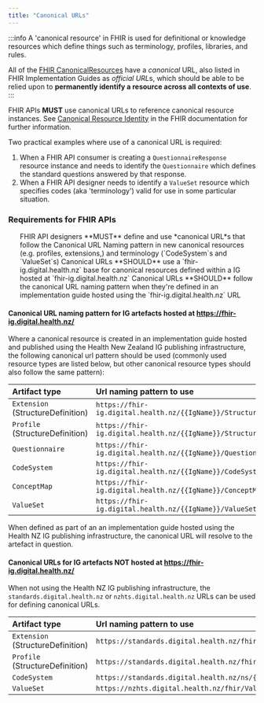 ```yaml
---
title: "Canonical URLs"
---
```


:::info
A 'canonical resource' in FHIR is used for definitional or knowledge resources which define things such as terminology, profiles, libraries, and rules. 

All of the [FHIR CanonicalResources](https://hl7.org/fhir/canonicalresource.html#bnr) have a *canonical* URL, also listed in FHIR Implementation Guides as *official URL*s, which should be able to be relied upon to **permanently identify a resource across all contexts of use**.
:::

<ApiStandard id="HNZAS_MUST_USE_CANONICAL_URLS_FOR_RESOURCE_REFERENCES" type="MUST" toolTip="FHIR APIs MUST use canonical URLs to reference canonical resource instances. See Canonical Resource Identity in the FHIR documentation for further information.">FHIR APIs **MUST** use canonical URLs to reference canonical resource instances. See [Canonical Resource Identity](https://hl7.org/fhir/R4B/resource.html#canonical) in the FHIR documentation for further information.</ApiStandard>

Two practical examples where use of a canonical URL is required:

1. When a FHIR API consumer is creating a `QuestionnaireResponse` resource instance and needs to identify the `Questionnaire` which defines the standard questions answered by that response.
2. When a FHIR API designer needs to identify a `ValueSet` resource which specifies codes (aka 'terminology') valid for use in some particular situation.

### Requirements for FHIR APIs

<ol>
<ApiStandard id="HNZAS_MUST_DEFINE_AND_USE_CANONICAL_URLS" type="MUST" toolTip="FHIR API designers MUST define and use recognised canonical URLs in new definitions (profiles and extensions) and terminology (CodeSystems and ValueSets)." wrapper='li'>FHIR API designers **MUST** define and use *canonical URL*s that follow the Canonical URL Naming pattern in new canonical resources (e.g. profiles, extensions,) and terminology (`CodeSystem`s and `ValueSet`s)</ApiStandard>
<ApiStandard id="HNZAS_SHOULD_USE_STANDARDS_DIGITAL_HEALTH_NZ_BASE" type="SHOULD" toolTip="Canonical URLs SHOULD use an fhir-ig.digital.health.nz base for canonical resources defined within an IG hosted at fhir-ig.digital.health.nz." wrapper='li'>Canonical URLs **SHOULD** use a `fhir-ig.digital.health.nz` base for canonical resources defined within a IG hosted at `fhir-ig.digital.health.nz`</ApiStandard>
<ApiStandard id="HNZAS_SHOULD_FOLLOW_CANONICAL_NAMING_PATTERN" type="SHOULD" toolTip="Canonical URLs SHOULD should follow the canonical URL naming pattern when they're defined in an implementation guide hosted using the https://fhir-ig.digital.health.nz URL." wrapper='li'>Canonical URLs **SHOULD** follow the canonical URL naming pattern when they're defined in an implementation guide hosted using the `fhir-ig.digital.health.nz` URL</ApiStandard>
</ol>

#### Canonical URL naming pattern for IG artefacts hosted at https://fhir-ig.digital.health.nz/

Where a canonical resource is created in an implementation guide hosted and published using the Health New Zealand IG publishing infrastructure, the following canonical url pattern should be used (commonly used resource types are listed below, but other canonical resource types should also follow the same pattern):  

| Artifact type | Url naming pattern to use |  
| :---------------- | :--------------------------------------------------------------------------------------- |  
| `Extension` (StructureDefinition) | `https://fhir-ig.digital.health.nz/{{IgName}}/StructureDefinition/{{ExtensionName}}` |
| `Profile` (StructureDefinition) | `https://fhir-ig.digital.health.nz/{{IgName}}/StructureDefinition/{{ProfileName}}` |
| `Questionnaire` | `https://fhir-ig.digital.health.nz/{{IgName}}/Questionnaire/{{QuestionnaireName}}` |
| `CodeSystem` | `https://fhir-ig.digital.health.nz/{{IgName}}/CodeSystem/{{CodeSystemName}}` |
| `ConceptMap` | `https://fhir-ig.digital.health.nz/{{IgName}}/ConceptMap/{{ConceptMapName}}` |
| `ValueSet` | `https://fhir-ig.digital.health.nz/{{IgName}}/ValueSet/{{ValueSetName}}` |

When defined as part of an an implementation guide hosted using the Health NZ IG publishing infrastructure, the canonical URL will resolve to the artefact in question. 

#### Canonical URLs for IG artefacts **NOT** hosted at https://fhir-ig.digital.health.nz/

When not using the Health NZ IG publishing infrastructure, the `standards.digital.health.nz` or `nzhts.digital.health.nz` URLs can be used for defining canonical URLs. 

| Artifact type | Url naming pattern to use |  
| :---------------- | :--------------------------------------------------------------------------------------- |  
| `Extension` (StructureDefinition) | `https://standards.digital.health.nz/fhir/StructureDefinition/{{ExtensionName}}` |
| `Profile` (StructureDefinition) | `https://standards.digital.health.nz/fhir/StructureDefinition/{{ProfileName}}` |
| `CodeSystem` | `https://standards.digital.health.nz/ns/{{CodeSystemName}}-code` |
| `ValueSet` | `https://nzhts.digital.health.nz/fhir/ValueSet/{{ValueSetName}}` |
